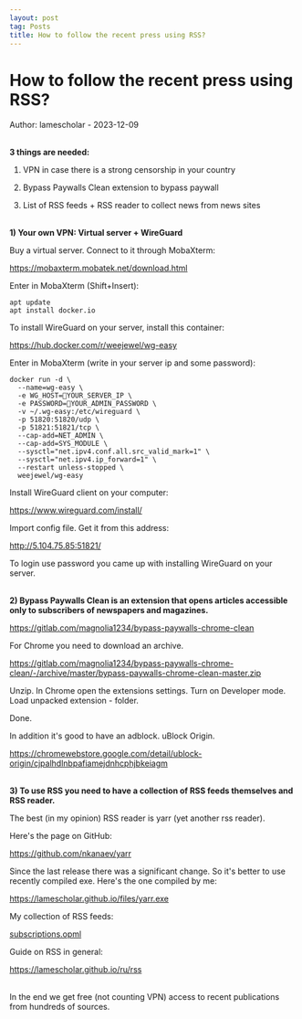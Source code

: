 ```yaml
---
layout: post
tag: Posts
title: How to follow the recent press using RSS?
---
```


# How to follow the recent press using RSS?

Author: lamescholar - 2023-12-09
<br><br>

**3 things are needed:**

1) VPN in case there is a strong censorship in your country

2) Bypass Paywalls Clean extension to bypass paywall

3) List of RSS feeds + RSS reader to collect news from news sites
<br><br>

**1) Your own VPN: Virtual server + WireGuard**

Buy a virtual server. Connect to it through MobaXterm:

<https://mobaxterm.mobatek.net/download.html>

Enter in MobaXterm (Shift+Insert):

```
apt update
apt install docker.io
```

To install WireGuard on your server, install this container:

<https://hub.docker.com/r/weejewel/wg-easy>

Enter in MobaXterm (write in your server ip and some password):

```
docker run -d \
  --name=wg-easy \
  -e WG_HOST=🚨YOUR_SERVER_IP \
  -e PASSWORD=🚨YOUR_ADMIN_PASSWORD \
  -v ~/.wg-easy:/etc/wireguard \
  -p 51820:51820/udp \
  -p 51821:51821/tcp \
  --cap-add=NET_ADMIN \
  --cap-add=SYS_MODULE \
  --sysctl="net.ipv4.conf.all.src_valid_mark=1" \
  --sysctl="net.ipv4.ip_forward=1" \
  --restart unless-stopped \
  weejewel/wg-easy
  ```
  
Install WireGuard client on your computer:

<https://www.wireguard.com/install/>

Import config file. Get it from this address:

<http://5.104.75.85:51821/>

To login use password you came up with installing WireGuard on your server.
<br><br>

**2) Bypass Paywalls Clean is an extension that opens articles accessible only to subscribers of newspapers and magazines.**

<https://gitlab.com/magnolia1234/bypass-paywalls-chrome-clean>

For Chrome you need to download an archive.

<https://gitlab.com/magnolia1234/bypass-paywalls-chrome-clean/-/archive/master/bypass-paywalls-chrome-clean-master.zip>

Unzip. In Chrome open the extensions settings. Turn on Developer mode. Load unpacked extension - folder.

Done.

In addition it's good to have an adblock. uBlock Origin.

<https://chromewebstore.google.com/detail/ublock-origin/cjpalhdlnbpafiamejdnhcphjbkeiagm>
<br><br>

**3) To use RSS you need to have a collection of RSS feeds themselves and RSS reader.**

The best (in my opinion) RSS reader is yarr (yet another rss reader).

Here's the page on GitHub:

<https://github.com/nkanaev/yarr>

Since the last release there was a significant change. So it's better to use recently compiled exe. Here's the one compiled by me:

<https://lamescholar.github.io/files/yarr.exe>

My collection of RSS feeds:

<a href="/files/subscriptions.opml" download>subscriptions.opml</a>

Guide on RSS in general:

<https://lamescholar.github.io/ru/rss>
<br><br>

In the end we get free (not counting VPN) access to recent publications from hundreds of sources.